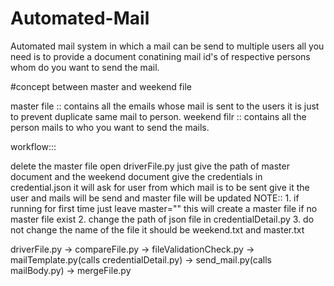 # Automated-Mail
Automated mail system in which a mail can be send to multiple users all you need is to provide a document conatining mail id's of respective persons whom do you want to send the mail.




#concept between master and weekend file

master file :: contains all the emails whose mail is sent to the users it is just to prevent duplicate same mail to person.
weekend filr :: contains all the person mails to who you want to send the mails. 


workflow:::

delete the master file
open driverFile.py
just give the path of master document and the weekend document
give the credentials in credential.json
it will ask for user from which mail is to be sent
give it the user
and mails will be send and master file will be updated
NOTE:: 1. if running for first time just leave master="" this will create a master file if no master file exist
       2. change the path of json file in credentialDetail.py
       3. do not change the name of the file it should be weekend.txt and master.txt



driverFile.py -> compareFile.py -> fileValidationCheck.py -> mailTemplate.py(calls credentialDetail.py) -> send_mail.py(calls mailBody.py) -> mergeFile.py
